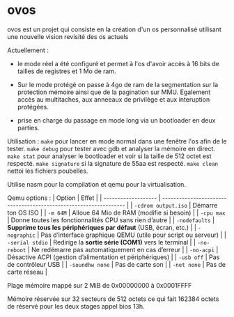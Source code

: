 # ovos

ovos est un projet qui consiste en la création d'un os personnalisé utilisant une nouvelle vision revisité des os actuels

Actuellement :
- le mode réel a été configuré et permet à l'os d'avoir accès à 16 bits de tailles de registres et 1 Mo de ram.

- Sur le mode protégé on passe à 4go de ram de la segmentation sur la protection mémoire ainsi que de la pagination sur MMU. Egalement accès au multitaches, aux anneeaux de privilège et aux interuption protégées.

- prise en charge du passage en mode long via un bootloader en deux parties.

Utilisation :
`make` pour lancer en mode normal dans une fenêtre l'os afin de le tester.
`make debug` pour tester avec gdb et analyser la mémoire en direct.
`make stat` pour analyser le bootloader et voir si la taille de 512 octet est respecté.
`make signature` si la signature de 55aa est respecté.
`make clean` nettoi les fichiers poubelles.

Utilise nasm pour la compilation et qemu pour la virtualisation.

Qemu options :
| Option              | Effet                                                             |
| ------------------- | ----------------------------------------------------------------- |
| `-cdrom output.iso` | Démarre ton OS ISO                                                |
| `-m 64M`            | Alloue 64 Mio de RAM (modifie si besoin)                          |
| `-cpu max`          | Donne toutes les fonctionnalités CPU sans rien d’autre            |
| `-nodefaults`       | **Supprime tous les périphériques par défaut** (USB, écran, etc.) |
| `-nographic`        | Pas d’interface graphique QEMU (utile pour script ou serveur)     |
| `-serial stdio`     | Redirige la **sortie série (COM1)** vers le terminal              |
| `-no-reboot`        | Ne redémarre pas automatiquement en cas d’erreur                  |
| `-no-acpi`          | Désactive ACPI (gestion d’alimentation et périphériques)          |
| `-usb off`          | Pas de contrôleur USB                                             |
| `-soundhw none`     | Pas de carte son                                                  |
| `-net none`         | Pas de carte réseau                                               |

Plage mémoire mappé sur 2 MiB de 0x00000000 à 0x0001FFFF

Mémoire réservée sur 32 secteurs de 512 octets ce qui fait 162384 octets de réservé pour les deux stages appel bios 13h.